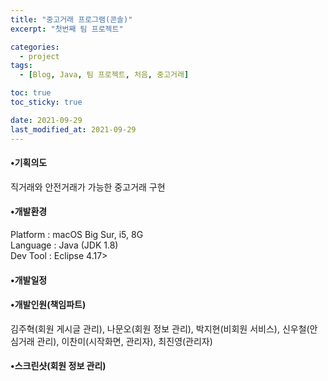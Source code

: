```yaml
---
title: "중고거래 프로그램(콘솔)"
excerpt: "첫번째 팀 프로젝트"

categories:
  - project
tags:
  - [Blog, Java, 팀 프로젝트, 처음, 중고거래]

toc: true
toc_sticky: true

date: 2021-09-29
last_modified_at: 2021-09-29
---
```


<h4>•기획의도</h4>
<p font-size="10px">직거래와 안전거래가 가능한 중고거래 구현</p>

<h4>•개발환경</h4>
<p>Platform : macOS Big Sur, i5, 8G<br>
Language : Java (JDK 1.8)<br>
Dev Tool : Eclipse 4.17></p>

<h4>•개발일정</h4>

<h4>•개발인원(책임파트)<br></h4>
<p>김주혁(회원 게시글 관리), 나문오(회원 정보 관리), 박지현(비회원 서비스), 신우철(안심거래 관리), 이찬미(시작화면, 관리자), 최진영(관리자)</p>

<h4>•스크린샷(회원 정보 관리)</h4>
